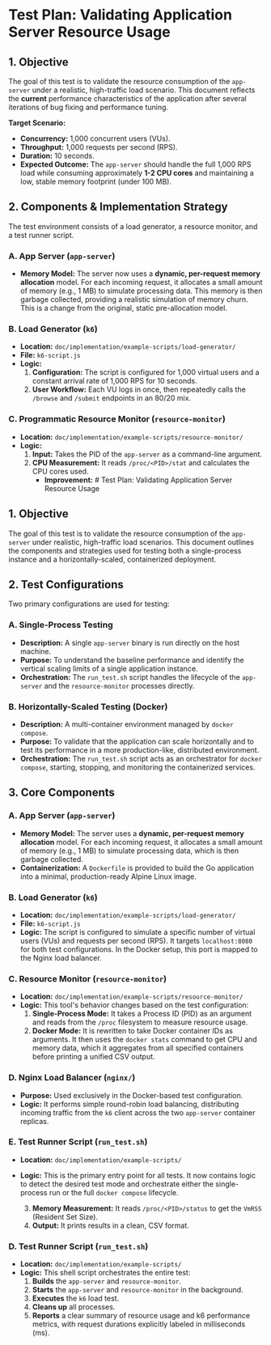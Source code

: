 # Test Plan: Validating Application Server Resource Usage

## 1. Objective
The goal of this test is to validate the resource consumption of the `app-server` under a realistic, high-traffic load scenario. This document reflects the **current** performance characteristics of the application after several iterations of bug fixing and performance tuning.

**Target Scenario:**
- **Concurrency:** 1,000 concurrent users (VUs).
- **Throughput:** 1,000 requests per second (RPS).
- **Duration:** 10 seconds.
- **Expected Outcome:** The `app-server` should handle the full 1,000 RPS load while consuming approximately **1-2 CPU cores** and maintaining a low, stable memory footprint (under 100 MB).

## 2. Components & Implementation Strategy

The test environment consists of a load generator, a resource monitor, and a test runner script.

### A. App Server (`app-server`)
- **Memory Model:** The server now uses a **dynamic, per-request memory allocation** model. For each incoming request, it allocates a small amount of memory (e.g., 1 MB) to simulate processing data. This memory is then garbage collected, providing a realistic simulation of memory churn. This is a change from the original, static pre-allocation model.

### B. Load Generator (`k6`)
- **Location:** `doc/implementation/example-scripts/load-generator/`
- **File:** `k6-script.js`
- **Logic:**
    1.  **Configuration:** The script is configured for 1,000 virtual users and a constant arrival rate of 1,000 RPS for 10 seconds.
    2.  **User Workflow:** Each VU logs in once, then repeatedly calls the `/browse` and `/submit` endpoints in an 80/20 mix.

### C. Programmatic Resource Monitor (`resource-monitor`)
- **Location:** `doc/implementation/example-scripts/resource-monitor/`
- **Logic:**
    1.  **Input:** Takes the PID of the `app-server` as a command-line argument.
    2.  **CPU Measurement:** It reads `/proc/<PID>/stat` and calculates the CPU cores used.
        -   **Improvement:** # Test Plan: Validating Application Server Resource Usage

## 1. Objective
The goal of this test is to validate the resource consumption of the `app-server` under realistic, high-traffic load scenarios. This document outlines the components and strategies used for testing both a single-process instance and a horizontally-scaled, containerized deployment.

## 2. Test Configurations

Two primary configurations are used for testing:

### A. Single-Process Testing
- **Description:** A single `app-server` binary is run directly on the host machine.
- **Purpose:** To understand the baseline performance and identify the vertical scaling limits of a single application instance.
- **Orchestration:** The `run_test.sh` script handles the lifecycle of the `app-server` and the `resource-monitor` processes directly.

### B. Horizontally-Scaled Testing (Docker)
- **Description:** A multi-container environment managed by `docker compose`.
- **Purpose:** To validate that the application can scale horizontally and to test its performance in a more production-like, distributed environment.
- **Orchestration:** The `run_test.sh` script acts as an orchestrator for `docker compose`, starting, stopping, and monitoring the containerized services.

## 3. Core Components

### A. App Server (`app-server`)
- **Memory Model:** The server uses a **dynamic, per-request memory allocation** model. For each incoming request, it allocates a small amount of memory (e.g., 1 MB) to simulate processing data, which is then garbage collected.
- **Containerization:** A `Dockerfile` is provided to build the Go application into a minimal, production-ready Alpine Linux image.

### B. Load Generator (`k6`)
- **Location:** `doc/implementation/example-scripts/load-generator/`
- **File:** `k6-script.js`
- **Logic:** The script is configured to simulate a specific number of virtual users (VUs) and requests per second (RPS). It targets `localhost:8080` for both test configurations. In the Docker setup, this port is mapped to the Nginx load balancer.

### C. Resource Monitor (`resource-monitor`)
- **Location:** `doc/implementation/example-scripts/resource-monitor/`
- **Logic:** This tool's behavior changes based on the test configuration:
    1.  **Single-Process Mode:** It takes a Process ID (PID) as an argument and reads from the `/proc` filesystem to measure resource usage.
    2.  **Docker Mode:** It is rewritten to take Docker container IDs as arguments. It then uses the `docker stats` command to get CPU and memory data, which it aggregates from all specified containers before printing a unified CSV output.

### D. Nginx Load Balancer (`nginx/`)
- **Purpose:** Used exclusively in the Docker-based test configuration.
- **Logic:** It performs simple round-robin load balancing, distributing incoming traffic from the `k6` client across the two `app-server` container replicas.

### E. Test Runner Script (`run_test.sh`)
- **Location:** `doc/implementation/example-scripts/`
- **Logic:** This is the primary entry point for all tests. It now contains logic to detect the desired test mode and orchestrate either the single-process run or the full `docker compose` lifecycle.

    3.  **Memory Measurement:** It reads `/proc/<PID>/status` to get the `VmRSS` (Resident Set Size).
    4.  **Output:** It prints results in a clean, CSV format.

### D. Test Runner Script (`run_test.sh`)
- **Location:** `doc/implementation/example-scripts/`
- **Logic:** This shell script orchestrates the entire test:
    1.  **Builds** the `app-server` and `resource-monitor`.
    2.  **Starts** the `app-server` and `resource-monitor` in the background.
    3.  **Executes** the `k6` load test.
    4.  **Cleans up** all processes.
    5.  **Reports** a clear summary of resource usage and k6 performance metrics, with request durations explicitly labeled in milliseconds (ms).

